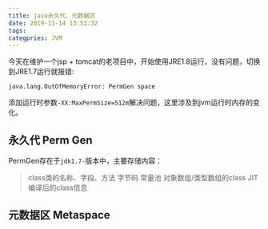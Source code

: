 ```yaml
---
title: java永久代、元数据区
date: 2019-11-14 13:53:32
tags:
categpries: JVM
---
```

今天在维护一个jsp + tomcat的老项目中，开始使用JRE1.8运行，没有问题，切换到JRE1.7运行就报错:
	
	java.lang.OutOfMemoryError: PermGen space
添加运行时参数`-XX:MaxPermSize=512m`解决问题，这里涉及到jvm运行时内存的变化。

<!-- more -->
## 永久代 Perm Gen
PermGen存在于`jdk1.7-`版本中，主要存储内容：

> class类的名称、字段、方法
> 字节码
> 常量池
> 对象数组/类型数组的class
> JIT编译后的class信息

## 元数据区 Metaspace

